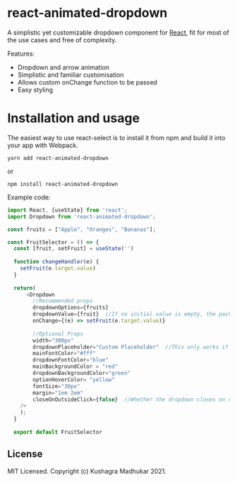 # react-animated-dropdown

A simplistic yet customizable dropdown component for [React](https://reactjs.com), fit for most of the use cases and free of complexity. 

Features:

- Dropdown and arrow animation
- Simplistic and familiar customisation
- Allows custom onChange function to be passed
- Easy styling

# Installation and usage

The easiest way to use react-select is to install it from npm and build it into your app with Webpack.

```
yarn add react-animated-dropdown
```
or 

```
npm install react-animated-dropdown
```

Example code:

```js
import React, {useState} from 'react';
import Dropdown from 'react-animated-dropdown';

const fruits = ["Apple", "Oranges", "Bananas"];

const FruitSelector = () => {
  const [fruit, setFruit] = useState('') 
  
  function changeHandler(e) {
    setFruit(e.target.value)
  }
  
  return(
      <Dropdown
        //Recommended props
        dropdownOptions={fruits}
        dropdownValue={fruit}  //If no initial value is empty, the package will default to 'Select...' as placeholder
        onChange={(e) => setFruit(e.target.value)}
        
        //Optional Props
        width="300px"
        dropdownPlaceholder="Custom Placeholder"  //This only works if dropdownValue is empty
        mainFontColor="#fff"
        dropdownFontColor="blue"
        mainBackgroundColor = "red"
        dropdownBackgroundColor="green"
        optionHoverColor= "yellow" 
        fontSize="30px"
        margin="1em 2em"
        closeOnOutsideClick={false}  //Whether the dropdown closes on clicking outside the dropdown, default = true
    />
    );
  }
  
  export default FruitSelector
```

## License

MIT Licensed. Copyright (c) Kushagra Madhukar 2021.

